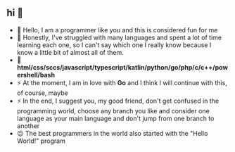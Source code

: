 ## hi 👋
- 🌱 Hello, I am a programmer like you and this is considered fun for me
- 🌱 Honestly, I've struggled with many languages ​​and spent a lot of time learning each one, so I can't say which one I really know because I know a little bit of almost all of them.
- 🔭 **html/css/sccs/javascript/typescript/katlin/python/go/php/c/c++/powershell/bash**
- ⚡ At the moment, I am in love with **Go** and I think I will continue with this, of course, maybe
- ⚡ In the end, I suggest you, my good friend, don't get confused in the programming world, choose any branch you like and consider one language as your main language and don't jump from one branch to another
- 😉 The best programmers in the world also started with the "Hello World!" program
